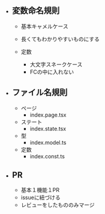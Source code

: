 - ## 変数命名規則
  - 基本キャメルケース
  - 長くてもわかりやすいものにする

  - 定数
    -  大文字スネークケース
    -  FCの中に入れない
 
- ## ファイル名規則
  - ページ
    - index.page.tsx
  - ステート
    - index.state.tsx   
  - 型
    - index.model.ts
  - 定数
    - index.const.ts   

- ## PR
  - 基本１機能１PR
  - issueに紐づける
  - レビューをしたもののみマージ

